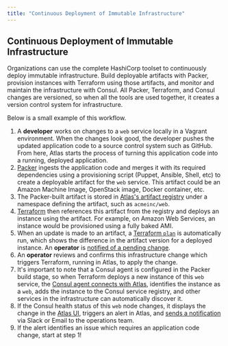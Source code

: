 ```yaml
---
title: "Continuous Deployment of Immutable Infrastructure"
---
```


## Continuous Deployment of Immutable Infrastructure

Organizations can use the complete HashiCorp toolset to continuously deploy
immutable infrastructure. Build deployable artifacts with Packer, provision
instances with Terraform using those artifacts, and monitor and maintain the
infrastructure with Consul. All Packer, Terraform, and Consul changes
are versioned, so when all the tools are used together, it creates
a version control system for infrastructure.

Below is a small example of this workflow.

1. A __developer__ works on changes to a `web` service locally in a Vagrant
environment. When the changes look good, the developer pushes the updated
application code to a source control system such as GitHub. From here, Atlas
starts the process of turning this application code into a running, deployed application.
2. [Packer](/help/packer/builds) ingests the application code and merges it with its
required dependencies using a provisioning script
(Puppet, Ansible, Shell, etc) to create a deployable artifact for the `web` service.
This artifact could be an Amazon Machine Image, OpenStack image, Docker container, etc. 
3. The Packer-built artifact is stored in [Atlas's artifact registry](/help/packer/artifacts)
under a namespace defining the artifact, such as `acmeinc/web`. 
4. [Terraform](/help/terraform/runs) then references this artifact from the registry and
deploys an instance using the artifact. For example, on Amazon Web Services, an
instance would be provisioned using a fully baked AMI.
5. When an update is made to an artifact, a
[Terraform `plan`](/help/terraform/runs) is automatically run, which
shows the difference in the artifact version for a deployed instance. 
An __operator__ is [notified of a pending change](/help/terraform/runs/notifications).
5. An __operator__ reviews and confirms this infrastructure change which triggers
Terraform, running in Atlas, to apply the change.
6. It's important to note that a Consul agent is configured in the Packer build stage,
so when Terraform deploys a new instance of this `web` service, the
[Consul agent connects with Atlas](/help/consul/auto-join), identifies the instance as a
`web`, adds the instance to the Consul service registry, and other services in the
infrastructure can automatically discover it.
7. If the Consul health status of this `web` node changes, it displays the change
in the [Atlas UI](/help/consul/monitoring-ui), triggers an alert in Atlas, and
[sends a notification](/help/consul/alerts) via Slack or Email to the operations team.
8. If the alert identifies an issue which requires an application code change,
start at step 1!
